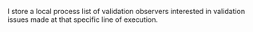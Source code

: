 I store a local process list of validation observers interested in validation issues made at that specific line of execution.